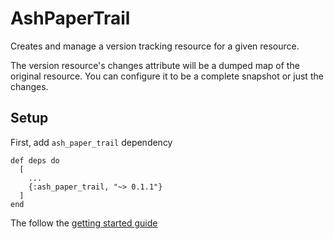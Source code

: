 # AshPaperTrail

Creates and manage a version tracking resource for a given resource.

The version resource's changes attribute will be a dumped map of the original resource. You can configure it to be a complete snapshot or just the changes.

## Setup

First, add `ash_paper_trail` dependency

```
def deps do
  [
    ...
    {:ash_paper_trail, "~> 0.1.1"}
  ]
end
```

The follow the [getting started guide](documentation/tutorials/get-started-with-paper-trail.md)
